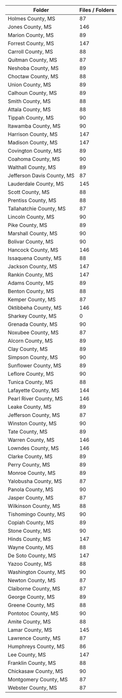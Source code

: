 | Folder                     |   Files / Folders |
|----------------------------|-------------------|
| Holmes County, MS          |                87 |
| Jones County, MS           |               146 |
| Marion County, MS          |                89 |
| Forrest County, MS         |               147 |
| Carroll County, MS         |                88 |
| Quitman County, MS         |                87 |
| Neshoba County, MS         |                89 |
| Choctaw County, MS         |                88 |
| Union County, MS           |                89 |
| Calhoun County, MS         |                89 |
| Smith County, MS           |                88 |
| Attala County, MS          |                88 |
| Tippah County, MS          |                90 |
| Itawamba County, MS        |                90 |
| Harrison County, MS        |               147 |
| Madison County, MS         |               147 |
| Covington County, MS       |                89 |
| Coahoma County, MS         |                90 |
| Walthall County, MS        |                89 |
| Jefferson Davis County, MS |                87 |
| Lauderdale County, MS      |               145 |
| Scott County, MS           |                88 |
| Prentiss County, MS        |                88 |
| Tallahatchie County, MS    |                87 |
| Lincoln County, MS         |                90 |
| Pike County, MS            |                89 |
| Marshall County, MS        |                90 |
| Bolivar County, MS         |                90 |
| Hancock County, MS         |               146 |
| Issaquena County, MS       |                88 |
| Jackson County, MS         |               147 |
| Rankin County, MS          |               147 |
| Adams County, MS           |                89 |
| Benton County, MS          |                88 |
| Kemper County, MS          |                87 |
| Oktibbeha County, MS       |               146 |
| Sharkey County, MS         |                 0 |
| Grenada County, MS         |                90 |
| Noxubee County, MS         |                87 |
| Alcorn County, MS          |                89 |
| Clay County, MS            |                89 |
| Simpson County, MS         |                90 |
| Sunflower County, MS       |                89 |
| Leflore County, MS         |                90 |
| Tunica County, MS          |                88 |
| Lafayette County, MS       |               144 |
| Pearl River County, MS     |               146 |
| Leake County, MS           |                89 |
| Jefferson County, MS       |                87 |
| Winston County, MS         |                90 |
| Tate County, MS            |                89 |
| Warren County, MS          |               146 |
| Lowndes County, MS         |               146 |
| Clarke County, MS          |                89 |
| Perry County, MS           |                89 |
| Monroe County, MS          |                89 |
| Yalobusha County, MS       |                87 |
| Panola County, MS          |                90 |
| Jasper County, MS          |                87 |
| Wilkinson County, MS       |                88 |
| Tishomingo County, MS      |                90 |
| Copiah County, MS          |                89 |
| Stone County, MS           |                90 |
| Hinds County, MS           |               147 |
| Wayne County, MS           |                88 |
| De Soto County, MS         |               147 |
| Yazoo County, MS           |                88 |
| Washington County, MS      |                90 |
| Newton County, MS          |                87 |
| Claiborne County, MS       |                87 |
| George County, MS          |                89 |
| Greene County, MS          |                88 |
| Pontotoc County, MS        |                90 |
| Amite County, MS           |                88 |
| Lamar County, MS           |               145 |
| Lawrence County, MS        |                87 |
| Humphreys County, MS       |                86 |
| Lee County, MS             |               147 |
| Franklin County, MS        |                88 |
| Chickasaw County, MS       |                90 |
| Montgomery County, MS      |                87 |
| Webster County, MS         |                87 |